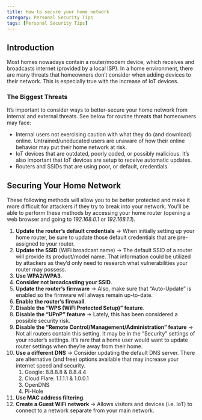 ```yaml
---
title: How to secure your home network
category: Personal Security Tips
tags: [Personal Security Tips]
---
```


## Introduction


Most homes nowadays contain a router/modem device, which receives and broadcasts internet (provided by a local ISP). In a home environment, there are many threats that homeowners don’t consider when adding devices to their network. This is especially true with the increase of IoT devices. 

### The Biggest Threats


It’s important to consider ways to better-secure your home network from internal and external threats. See below for routine threats that homeowners may face:

- Internal users not exercising caution with what they do (and download) online. Untrained/uneducated users are unaware of how their online behavior may put their home network at risk.
- IoT devices that are outdated, poorly coded, or possibly malicious. It’s also important that IoT devices are setup to receive automatic updates.
- Routers and SSIDs that are using poor, or default, credentials.

## Securing Your Home Network


These following methods will allow you to be better protected and make it more difficult for attackers if they try to break into your network. You’ll be able to perform these methods by accessing your home router (opening a web browser and going to *192.168.0.1* or *192.168.1.1*). 

1. **Update the router’s default credentials** → When initially setting up your home router, be sure to update those default credentials that are pre-assigned to your router.
2. **Update the SSID** (WiFi broadcast name) → The default SSID of a router will provide its product/model name. That information could be utilized by attackers as they’d only need to research what vulnerabilities your router may possess.   
3. **Use WPA2/WPA3**.
4. **Consider not broadcasting your SSID**. 
5. **Update the router’s firmware** → Also, make sure that “Auto-Update” is enabled so the firmware will always remain up-to-date. 
6. **Enable the router’s firewall**. 
7. **Disable the “WPS (WiFi Protected Setup)” feature**.
8. **Disable the “UPnP” feature** → Lately, this has been considered a possible security risk. 
9. **Disable the “Remote Control/Management/Administration” feature** → Not all routers contain this setting. It may be in the “Security” settings of your router’s settings. It’s rare that a home user would want to update router settings when they’re away from their home.
10. **Use a different DNS** → Consider updating the default DNS server. There are alternative (and free) options available that may increase your internet speed and security. 
    1. Google: 8.8.8.8 & 8.8.4.4
    2. Cloud Flare: 1.1.1.1 & 1.0.0.1
    3. OpenDNS
    4. Pi-Hole
11. **Use MAC address filtering**.
12. **Create a Guest WiFi network** → Allows visitors and devices (i.e. IoT) to connect to a network separate from your main network.
